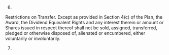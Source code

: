 6.

Restrictions  on  Transfer.    Except  as  provided  in  Section  4(c)  of  the  Plan,  the  Award,
the  Dividend  Equivalent  Rights  and  any  interest  therein  or  amount  or  Shares  issued  in  respect  thereof
shall  not  be  sold,  assigned,  transferred,  pledged  or  otherwise  disposed  of,  alienated  or  encumbered,
either voluntarily or involuntarily.

7.